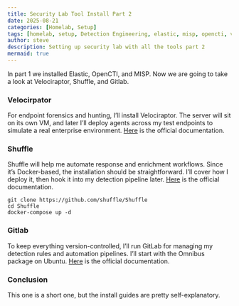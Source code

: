 ```yaml
---
title: Security Lab Tool Install Part 2
date: 2025-08-21
categories: [Homelab, Setup]
tags: [homelab, setup, Detection Engineering, elastic, misp, opencti, velociraptor, shuffle, gitlab, openvas]
author: steve
description: Setting up security lab with all the tools part 2
mermaid: true
---
```


In part 1 we installed Elastic, OpenCTI, and MISP. Now we are going to take a look at Velociraptor, Shuffle, and Gitlab.

### Velocirpator
For endpoint forensics and hunting, I’ll install Velociraptor. The server will sit on its own VM, and later I’ll deploy agents across my test endpoints to simulate a real enterprise environment. <a href="https://docs.velociraptor.app/docs/deployment/quickstart/">Here</a> is the official documentation.

### Shuffle 
Shuffle will help me automate response and enrichment workflows. Since it’s Docker-based, the installation should be straightforward. I’ll cover how I deploy it, then hook it into my detection pipeline later. <a href="https://shuffler.io/docs/configuration">Here</a> is the official documentation.
```shell
git clone https://github.com/shuffle/Shuffle
cd Shuffle
docker-compose up -d
```

### Gitlab
To keep everything version-controlled, I’ll run GitLab for managing my detection rules and automation pipelines. I’ll start with the Omnibus package on Ubuntu. <a href="https://docs.gitlab.com/install/package/ubuntu/?tab=Community+Edition">Here</a> is the official documentation.

### Conclusion
This one is a short one, but the install guides are pretty self-explanatory.